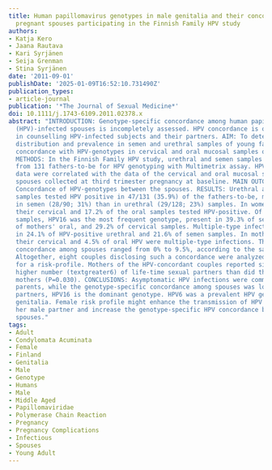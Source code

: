 ```yaml
---
title: Human papillomavirus genotypes in male genitalia and their concordance among
  pregnant spouses participating in the Finnish Family HPV study
authors:
- Katja Kero
- Jaana Rautava
- Kari Syrjänen
- Seija Grenman
- Stina Syrjänen
date: '2011-09-01'
publishDate: '2025-01-09T16:52:10.731490Z'
publication_types:
- article-journal
publication: '*The Journal of Sexual Medicine*'
doi: 10.1111/j.1743-6109.2011.02378.x
abstract: "INTRODUCTION: Genotype-specific concordance among human papillomavirus
  (HPV)-infected spouses is incompletely assessed. HPV concordance is of importance
  in counselling HPV-infected subjects and their partners. AIM: To determine HPV-genotype
  distribution and prevalence in semen and urethral samples of young fathers and their
  concordance with HPV-genotypes in cervical and oral mucosal samples of their spouses.
  METHODS: In the Finnish Family HPV study, urethral and semen samples were collected
  from 131 fathers-to-be for HPV genotyping with Multimetrix assay. HPV-genotyping
  data were correlated with the data of the cervical and oral mucosal samples of the
  spouses collected at third trimester pregnancy at baseline. MAIN OUTCOME MEASURE:
  Concordance of HPV-genotypes between the spouses. RESULTS: Urethral and/or semen
  samples tested HPV positive in 47/131 (35.9%) of the fathers-to-be, more frequently
  in semen (28/90; 31%) than in urethral (29/128; 23%) samples. In women, 18.8% of
  their cervical and 17.2% of the oral samples tested HPV-positive. Of the HPV-positive
  samples, HPV16 was the most frequent genotype, present in 39.3% of semen, 77.3%
  of mothers' oral, and 29.2% of cervical samples. Multiple-type infections were found
  in 24.1% of HPV-positive urethral and 21.6% of semen samples. In mothers, half of
  their cervical and 4.5% of oral HPV were multiple-type infections. The HPV-genotype-specific
  concordance among spouses ranged from 0% to 9.5%, according to the sampling sites.
  Altogether, eight couples disclosing such a concordance were analyzed separately
  for a risk-profile. Mothers of the HPV-concordant couples reported significantly
  higher number (textgreater6) of life-time sexual partners than did the discordant
  mothers (P=0.030). CONCLUSIONS: Asymptomatic HPV infections were common in both
  parents, while the genotype-specific concordance among spouses was low. In both
  partners, HPV16 is the dominant genotype. HPV6 was a prevalent HPV genotype in male
  genitalia. Female risk profile might enhance the transmission of HPV infection to
  her male partner and increase the genotype-specific HPV concordance between the
  spouses."
tags:
- Adult
- Condylomata Acuminata
- Female
- Finland
- Genitalia
- Male
- Genotype
- Humans
- Male
- Middle Aged
- Papillomaviridae
- Polymerase Chain Reaction
- Pregnancy
- Pregnancy Complications
- Infectious
- Spouses
- Young Adult
---
```

